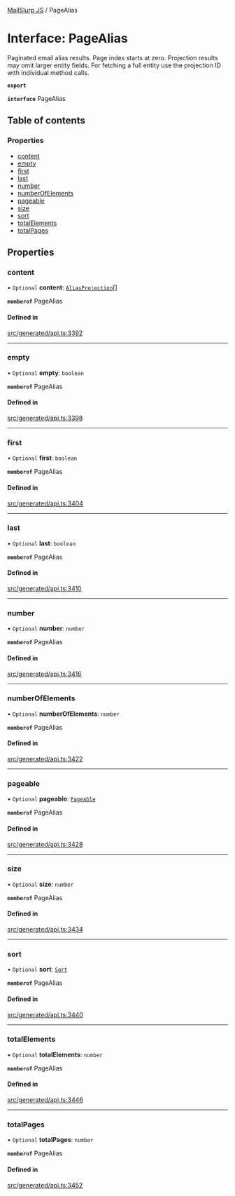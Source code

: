 [MailSlurp JS](../README.md) / PageAlias

# Interface: PageAlias

Paginated email alias results. Page index starts at zero. Projection results may omit larger entity fields. For fetching a full entity use the projection ID with individual method calls.

**`export`**

**`interface`** PageAlias

## Table of contents

### Properties

- [content](PageAlias.md#content)
- [empty](PageAlias.md#empty)
- [first](PageAlias.md#first)
- [last](PageAlias.md#last)
- [number](PageAlias.md#number)
- [numberOfElements](PageAlias.md#numberofelements)
- [pageable](PageAlias.md#pageable)
- [size](PageAlias.md#size)
- [sort](PageAlias.md#sort)
- [totalElements](PageAlias.md#totalelements)
- [totalPages](PageAlias.md#totalpages)

## Properties

### content

• `Optional` **content**: [`AliasProjection`](AliasProjection.md)[]

**`memberof`** PageAlias

#### Defined in

[src/generated/api.ts:3392](https://github.com/mailslurp/mailslurp-client/blob/5523864/src/generated/api.ts#L3392)

___

### empty

• `Optional` **empty**: `boolean`

**`memberof`** PageAlias

#### Defined in

[src/generated/api.ts:3398](https://github.com/mailslurp/mailslurp-client/blob/5523864/src/generated/api.ts#L3398)

___

### first

• `Optional` **first**: `boolean`

**`memberof`** PageAlias

#### Defined in

[src/generated/api.ts:3404](https://github.com/mailslurp/mailslurp-client/blob/5523864/src/generated/api.ts#L3404)

___

### last

• `Optional` **last**: `boolean`

**`memberof`** PageAlias

#### Defined in

[src/generated/api.ts:3410](https://github.com/mailslurp/mailslurp-client/blob/5523864/src/generated/api.ts#L3410)

___

### number

• `Optional` **number**: `number`

**`memberof`** PageAlias

#### Defined in

[src/generated/api.ts:3416](https://github.com/mailslurp/mailslurp-client/blob/5523864/src/generated/api.ts#L3416)

___

### numberOfElements

• `Optional` **numberOfElements**: `number`

**`memberof`** PageAlias

#### Defined in

[src/generated/api.ts:3422](https://github.com/mailslurp/mailslurp-client/blob/5523864/src/generated/api.ts#L3422)

___

### pageable

• `Optional` **pageable**: [`Pageable`](Pageable.md)

**`memberof`** PageAlias

#### Defined in

[src/generated/api.ts:3428](https://github.com/mailslurp/mailslurp-client/blob/5523864/src/generated/api.ts#L3428)

___

### size

• `Optional` **size**: `number`

**`memberof`** PageAlias

#### Defined in

[src/generated/api.ts:3434](https://github.com/mailslurp/mailslurp-client/blob/5523864/src/generated/api.ts#L3434)

___

### sort

• `Optional` **sort**: [`Sort`](Sort.md)

**`memberof`** PageAlias

#### Defined in

[src/generated/api.ts:3440](https://github.com/mailslurp/mailslurp-client/blob/5523864/src/generated/api.ts#L3440)

___

### totalElements

• `Optional` **totalElements**: `number`

**`memberof`** PageAlias

#### Defined in

[src/generated/api.ts:3446](https://github.com/mailslurp/mailslurp-client/blob/5523864/src/generated/api.ts#L3446)

___

### totalPages

• `Optional` **totalPages**: `number`

**`memberof`** PageAlias

#### Defined in

[src/generated/api.ts:3452](https://github.com/mailslurp/mailslurp-client/blob/5523864/src/generated/api.ts#L3452)

